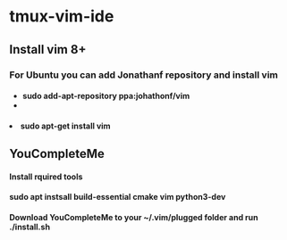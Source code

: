# tmux-vim-ide

## Install vim 8+
### For Ubuntu you can add Jonathanf repository and install vim
#### <ul><li>sudo add-apt-repository ppa:johathonf/vim<li>
#### <li>sudo apt-get install vim</li></ul>
## YouCompleteMe
#### Install rquired tools
#### sudo apt instsall build-essential cmake vim python3-dev
#### Download YouCompleteMe to your ~/.vim/plugged folder and run ./install.sh
